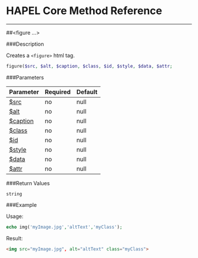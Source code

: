 # HAPEL Core Method Reference

---
##\<figure ...>


###Description

Creates a `<figure>` html tag.

```php
figure($src, $alt, $caption, $class, $id, $style, $data, $attr;
```

###Parameters

Parameter                           | Required  | Default
------------------------------------|-----------|----------------
[$src](../attributes/src.md)        | no        | null
[$alt](../attributes/alt.md)        | no        | null
[$caption](../attributes/caption.md)| no        | null
[$class](../attributes/class.md)    | no        | null
[$id](../attributes/id.md)          | no        | null
[$style](../attributes/style.md)    | no        | null
[$data](../attributes/data.md)      | no        | null
[$attr](../attributes/attr.md)      | no        | null

 
###Return Values

`string`


###Example

Usage:
```php
echo img('myImage.jpg','altText','myClass');
```
Result:
```html
<img src="myImage.jpg", alt="altText" class="myClass">
```